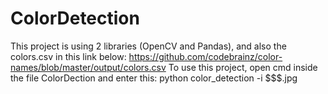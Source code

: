 # ColorDetection
This project is using 2 libraries (OpenCV and Pandas), and also the colors.csv in this link below:
https://github.com/codebrainz/color-names/blob/master/output/colors.csv
To use this project, open cmd inside the file ColorDection and enter this:
python color_detection -i $$$.jpg

